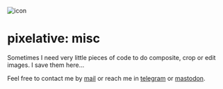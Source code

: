 ![icon](https://gitlab.com/azarte/pixelative/-/raw/master/assets/img/logo_64.png)

# pixelative: misc

Sometimes I need very little pieces of code to do composite, crop or edit images. I save them here...  

Feel free to contact me by [mail](mailto:rodrigovalla@protonmail.ch) or reach me in
[telegram](https://t.me/rvalla) or [mastodon](https://fosstodon.org/@rvalla).

